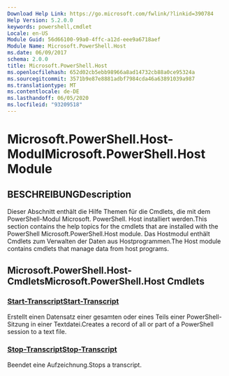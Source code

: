 ```yaml
---
Download Help Link: https://go.microsoft.com/fwlink/?linkid=390784
Help Version: 5.2.0.0
keywords: powershell,cmdlet
Locale: en-US
Module Guid: 56d66100-99a0-4ffc-a12d-eee9a6718aef
Module Name: Microsoft.PowerShell.Host
ms.date: 06/09/2017
schema: 2.0.0
title: Microsoft.PowerShell.Host
ms.openlocfilehash: 652d02cb5ebb98966a8ad14732cb88a0ce95324a
ms.sourcegitcommit: 3571b9e87e8881adbf7984cda46a63891039a987
ms.translationtype: MT
ms.contentlocale: de-DE
ms.lasthandoff: 06/05/2020
ms.locfileid: "93209518"
---
```

# <span data-ttu-id="2769c-103">Microsoft.PowerShell.Host-Modul</span><span class="sxs-lookup"><span data-stu-id="2769c-103">Microsoft.PowerShell.Host Module</span></span>

## <span data-ttu-id="2769c-104">BESCHREIBUNG</span><span class="sxs-lookup"><span data-stu-id="2769c-104">Description</span></span>

<span data-ttu-id="2769c-105">Dieser Abschnitt enthält die Hilfe Themen für die Cmdlets, die mit dem PowerShell-Modul Microsoft. PowerShell. Host installiert werden.</span><span class="sxs-lookup"><span data-stu-id="2769c-105">This section contains the help topics for the cmdlets that are installed with the PowerShell Microsoft.PowerShell.Host module.</span></span> <span data-ttu-id="2769c-106">Das Hostmodul enthält Cmdlets zum Verwalten der Daten aus Hostprogrammen.</span><span class="sxs-lookup"><span data-stu-id="2769c-106">The Host module contains cmdlets that manage data from host programs.</span></span>

## <span data-ttu-id="2769c-107">Microsoft.PowerShell.Host-Cmdlets</span><span class="sxs-lookup"><span data-stu-id="2769c-107">Microsoft.PowerShell.Host Cmdlets</span></span>

### [<span data-ttu-id="2769c-108">Start-Transcript</span><span class="sxs-lookup"><span data-stu-id="2769c-108">Start-Transcript</span></span>](Start-Transcript.md)
<span data-ttu-id="2769c-109">Erstellt einen Datensatz einer gesamten oder eines Teils einer PowerShell-Sitzung in einer Textdatei.</span><span class="sxs-lookup"><span data-stu-id="2769c-109">Creates a record of all or part of a PowerShell session to a text file.</span></span>

### [<span data-ttu-id="2769c-110">Stop-Transcript</span><span class="sxs-lookup"><span data-stu-id="2769c-110">Stop-Transcript</span></span>](Stop-Transcript.md)
<span data-ttu-id="2769c-111">Beendet eine Aufzeichnung.</span><span class="sxs-lookup"><span data-stu-id="2769c-111">Stops a transcript.</span></span>
